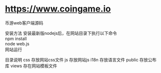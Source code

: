# https://www.coingame.io
币游web客户端源码

安装方法
	安装最新版nodejs后，在网站目录下执行以下命令<br>
	npm install<br>
	node web.js<br>
	网站运行<br>
	
目录说明
	css 存放网站css文件
	js 存放网站js
	i18n 存放语言文件
	public 存放公布库
	views 存在网站模板文件
	